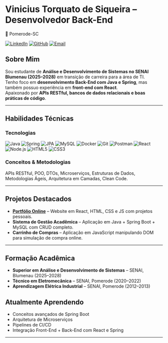 # Vinicius Torquato de Siqueira – Desenvolvedor Back-End  

📍 Pomerode-SC  

<!-- Badges estilo da sua imagem -->
[![LinkedIn](https://img.shields.io/badge/LinkedIn-LinkedIn-0A66C2?style=for-the-badge&logo=linkedin&logoColor=white&labelColor=0A66C2)](https://www.linkedin.com/in/vinicius-siqueira908)
[![GitHub](https://img.shields.io/badge/GitHub-GitHub-181717?style=for-the-badge&logo=github&logoColor=white&labelColor=181717)](https://github.com/Vinicius0988)
[![Email](https://img.shields.io/badge/Email-Email-D44638?style=for-the-badge&logo=gmail&logoColor=white&labelColor=D44638)](mailto:viniv908@gmail.com)


## Sobre Mim  
Sou estudante de **Análise e Desenvolvimento de Sistemas no SENAI Blumenau (2025–2028)** em transição de carreira para a área de TI.  
Tenho foco em **desenvolvimento Back-End com Java e Spring**, mas também possuo experiência em **front-end com React**.  
Apaixonado por **APIs RESTful, bancos de dados relacionais e boas práticas de código**.  

---

## Habilidades Técnicas  

### Tecnologias  
![Java](https://img.shields.io/badge/Java-ED8B00?style=for-the-badge&logo=openjdk&logoColor=white)
![Spring](https://img.shields.io/badge/Spring-6DB33F?style=for-the-badge&logo=spring&logoColor=white)
![JPA](https://img.shields.io/badge/JPA-007396?style=for-the-badge&logo=java&logoColor=white)
![MySQL](https://img.shields.io/badge/MySQL-005C84?style=for-the-badge&logo=mysql&logoColor=white)
![Docker](https://img.shields.io/badge/Docker-2496ED?style=for-the-badge&logo=docker&logoColor=white)
![Git](https://img.shields.io/badge/Git-F05032?style=for-the-badge&logo=git&logoColor=white)
![Postman](https://img.shields.io/badge/Postman-FF6C37?style=for-the-badge&logo=postman&logoColor=white)
![React](https://img.shields.io/badge/React-20232A?style=for-the-badge&logo=react&logoColor=61DAFB)
![Node.js](https://img.shields.io/badge/Node.js-43853D?style=for-the-badge&logo=node.js&logoColor=white)
![HTML5](https://img.shields.io/badge/HTML5-E34F26?style=for-the-badge&logo=html5&logoColor=white)
![CSS3](https://img.shields.io/badge/CSS3-1572B6?style=for-the-badge&logo=css3&logoColor=white)

### Conceitos & Metodologias  
APIs RESTful, POO, DTOs, Microserviços, Estruturas de Dados, Metodologias Ágeis, Arquitetura em Camadas, Clean Code.  

---

## Projetos Destacados  

- **[Portfólio Online](https://vinicius0988.github.io)** – Website em React, HTML, CSS e JS com projetos pessoais.  
- **Sistema de Gestão Acadêmica** – Aplicação em Java + Spring Boot + MySQL com CRUD completo.  
- **Carrinho de Compras** – Aplicação em JavaScript manipulando DOM para simulação de compra online.  

---

## Formação Acadêmica  
- **Superior em Análise e Desenvolvimento de Sistemas** – SENAI, Blumenau (2025–2028)  
- **Técnico em Eletromecânica** – SENAI, Pomerode (2020–2022)  
- **Aprendizagem Elétrica Industrial** – SENAI, Pomerode (2012–2013)  


## Atualmente Aprendendo  
- Conceitos avançados de Spring Boot  
- Arquitetura de Microserviços  
- Pipelines de CI/CD  
- Integração Front-End + Back-End com React e Spring  

---
